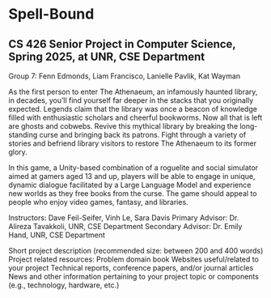 # Spell-Bound

## CS 426 Senior Project in Computer Science, Spring 2025, at UNR, CSE Department
Group 7: Fenn Edmonds, Liam Francisco, Lanielle Pavlik, Kat Wayman

As the first person to enter The Athenaeum, an infamously haunted library, in decades, you’ll find yourself far deeper in the stacks that you originally expected. Legends claim that the library was once a beacon of knowledge filled with enthusiastic scholars and cheerful bookworms. Now all that is left are ghosts and cobwebs. Revive this mythical library by breaking the long-standing curse and bringing back its patrons. Fight through a variety of stories and befriend library visitors to restore The Athenaeum to its former glory.

In this game, a Unity-based combination of a roguelite and social simulator aimed at gamers aged 13 and up, players will be able to engage in unique, dynamic dialogue facilitated by a Large Language Model and experience new worlds as they free books from the curse. The game should appeal to people who enjoy video games, fantasy, and libraries.

Instructors: 		Dave Feil-Seifer, Vinh Le, Sara Davis
Primary Advisor: 	Dr. Alireza Tavakkoli, UNR, CSE Department
Secondary Advisor:	Dr. Emily Hand, UNR, CSE Department


Short project description (recommended size: between 200 and 400 words)
Project related resources:
Problem domain book
Websites useful/related to your project
Technical reports, conference papers, and/or journal articles
News and other information pertaining to your project topic or components (e.g., technology, hardware, etc.)
